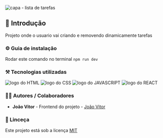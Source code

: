 ![capa - lista de tarefas](https://github.com/user-attachments/assets/8612fa4d-dac4-4ccc-a9e6-8cf1e98d8c47)

## 🎯 Introdução

Projeto onde o usuario vai criando e removendo dinamicamente tarefas

### ⚙️ Guia de instalação

Rodar este comando no terminal <code>npm run dev</code>

### ⚒️ Tecnologias utilizadas

<div>
  <img src='https://img.shields.io/badge/HTML5-E34F26?style=for-the-badge&logo=html5&logoColor=white' alt='logo do HTML'/>
  <img src='https://img.shields.io/badge/CSS3-1572B6?style=for-the-badge&logo=css3&logoColor=white' alt='logo do CSS'/>
  <img src='https://img.shields.io/badge/JavaScript-F7DF1E?style=for-the-badge&logo=javascript&logoColor=black' alt='logo do JAVASCRIPT'/>
  <img src='https://img.shields.io/badge/React-20232A?style=for-the-badge&logo=react&logoColor=61DAFB' alt='logo do REACT'/>
</div>

### 👨‍💻 Autores / Colaboradores

- **João Vitor** - Frontend do projeto - [João Vitor](https://linkedin.com/in/joão-vitor-souzaa)

### 📃 Linceça

Este projeto está sob a licença [MIT]()

